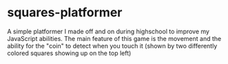# squares-platformer
A simple platformer I made off and on during highschool to improve my JavaScript abilities. The main feature of this game is the movement and the ability for the "coin" to detect when you touch it (shown by two differently colored squares showing up on the top left)

